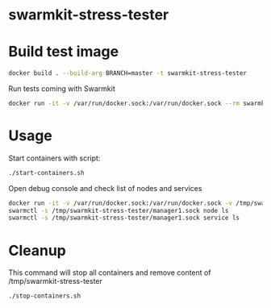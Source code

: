 # swarmkit-stress-tester
# Build test image
```bash
docker build . --build-arg BRANCH=master -t swarmkit-stress-tester
```

Run tests coming with Swarmkit
```bash
docker run -it -v /var/run/docker.sock:/var/run/docker.sock --rm swarmkit-stress-tester make all
```

# Usage
Start containers with script:
```bash
./start-containers.sh
```

Open debug console and check list of nodes and services
```bash
docker run -it -v /var/run/docker.sock:/var/run/docker.sock -v /tmp/swarmkit-stress-tester:/tmp/swarmkit-stress-tester --rm --name debug swarmkit-stress-tester bash
swarmctl -s /tmp/swarmkit-stress-tester/manager1.sock node ls
swarmctl -s /tmp/swarmkit-stress-tester/manager1.sock service ls
```


# Cleanup
This command will stop all containers and remove content of /tmp/swarmkit-stress-tester
```bash
./stop-containers.sh
```
